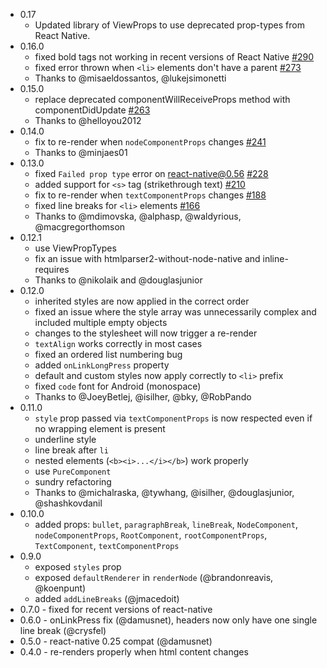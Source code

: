 - 0.17
  - Updated library of ViewProps to use deprecated prop-types from React Native.
- 0.16.0
  - fixed bold tags not working in recent versions of React Native [#290](https://github.com/jsdf/react-native-htmlview/pull/290)
  - fixed error thrown when `<li>` elements don't have a parent [#273](https://github.com/jsdf/react-native-htmlview/pull/273)
  - Thanks to @misaeldossantos, @lukejsimonetti
- 0.15.0
  - replace deprecated componentWillReceiveProps method with componentDidUpdate [#263](https://github.com/jsdf/react-native-htmlview/pull/263)
  - Thanks to @helloyou2012
- 0.14.0
  - fix to re-render when `nodeComponentProps` changes [#241](https://github.com/jsdf/react-native-htmlview/pull/241)
  - Thanks to @minjaes01
- 0.13.0
  - fixed `Failed prop type` error on react-native@0.56 [#228](https://github.com/jsdf/react-native-htmlview/pull/228)
  - added support for `<s>` tag (strikethrough text) [#210](https://github.com/jsdf/react-native-htmlview/pull/210)
  - fix to re-render when `textComponentProps` changes [#188](https://github.com/jsdf/react-native-htmlview/pull/188)
  - fixed line breaks for `<li>` elements [#166](https://github.com/jsdf/react-native-htmlview/pull/166)
  - Thanks to @mdimovska, @alphasp, @waldyrious, @macgregorthomson
- 0.12.1
  - use ViewPropTypes
  - fix an issue with htmlparser2-without-node-native and inline-requires
  - Thanks to @nikolaik and @douglasjunior
- 0.12.0
  - inherited styles are now applied in the correct order
  - fixed an issue where the style array was unnecessarily complex and included multiple empty objects
  - changes to the stylesheet will now trigger a re-render
  - `textAlign` works correctly in most cases
  - fixed an ordered list numbering bug
  - added `onLinkLongPress` property
  - default and custom styles now apply correctly to `<li>` prefix
  - fixed `code` font for Android (monospace)
  - Thanks to @JoeyBetlej, @isilher, @bky, @RobPando
- 0.11.0
  - `style` prop passed via `textComponentProps` is now respected even if no wrapping element is present
  - underline style
  - line break after `li`
  - nested elements (`<b><i>...</i></b>`) work properly
  - use `PureComponent`
  - sundry refactoring
  - Thanks to @michalraska, @tywhang, @isilher, @douglasjunior, @shashkovdanil
- 0.10.0
  - added props: `bullet`, `paragraphBreak`, `lineBreak`, `NodeComponent`, `nodeComponentProps`, `RootComponent`, `rootComponentProps`, `TextComponent`, `textComponentProps`
- 0.9.0
  - exposed `styles` prop
  - exposed `defaultRenderer` in `renderNode` (@brandonreavis, @koenpunt)
  - added `addLineBreaks` (@jmacedoit)
- 0.7.0 - fixed for recent versions of react-native
- 0.6.0 - onLinkPress fix (@damusnet), headers now only have one single line break (@crysfel)
- 0.5.0 - react-native 0.25 compat (@damusnet)
- 0.4.0 - re-renders properly when html content changes
